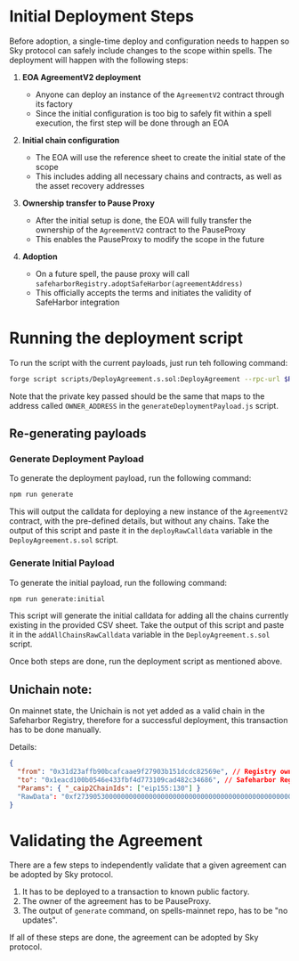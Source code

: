 # Initial Deployment Steps
Before adoption, a single-time deploy and configuration needs to happen so Sky protocol can safely include changes to the scope within spells. The deployment will happen with the following steps:

1. **EOA AgreementV2 deployment**

   - Anyone can deploy an instance of the `AgreementV2` contract through its factory
   - Since the initial configuration is too big to safely fit within a spell execution, the first step will be done through an EOA

2. **Initial chain configuration**

   - The EOA will use the reference sheet to create the initial state of the scope
   - This includes adding all necessary chains and contracts, as well as the asset recovery addresses

3. **Ownership transfer to Pause Proxy**

   - After the initial setup is done, the EOA will fully transfer the ownership of the `AgreementV2` contract to the PauseProxy
   - This enables the PauseProxy to modify the scope in the future

4. **Adoption**
   - On a future spell, the pause proxy will call `safeharborRegistry.adoptSafeHarbor(agreementAddress)`
   - This officially accepts the terms and initiates the validity of SafeHarbor integration

# Running the deployment script

To run the script with the current payloads, just run teh following command:

```bash
forge script scripts/DeployAgreement.s.sol:DeployAgreement --rpc-url $RPC_URL --private-key $PK -vvvvv --slow --broadcast
```
Note that the private key passed should be the same that maps to the address called `OWNER_ADDRESS` in the `generateDeploymentPayload.js` script.

## Re-generating payloads

### Generate Deployment Payload

To generate the deployment payload, run the following command:

```bash
npm run generate
```
This will output the calldata for deploying a new instance of the `AgreementV2` contract, with the pre-defined details, but without any chains. Take the output of this script and paste it in the `deployRawCalldata` variable in the `DeployAgreement.s.sol` script.

### Generate Initial Payload

To generate the initial payload, run the following command:
```bash
npm run generate:initial
```
This script will generate the initial calldata for adding all the chains currently existing in the provided CSV sheet. Take the output of this script and paste it in the `addAllChainsRawCalldata` variable in the `DeployAgreement.s.sol` script.

Once both steps are done, run the deployment script as mentioned above.

## Unichain note:
On mainnet state, the Unichain is not yet added as a valid chain in the Safeharbor Registry, therefore for a successful deployment, this transaction has to be done manually.

Details:
```json
{
  "from": "0x31d23affb90bcafcaae9f27903b151dcdc82569e", // Registry owner
  "to": "0x1eacd100b0546e433fbf4d773109cad482c34686", // Safeharbor Registry V2
  "Params": { "_caip2ChainIds": ["eip155:130"] }
  "RawData": "0xf2739053000000000000000000000000000000000000000000000000000000000000002000000000000000000000000000000000000000000000000000000000000000010000000000000000000000000000000000000000000000000000000000000020000000000000000000000000000000000000000000000000000000000000000a6569703135353a31333000000000000000000000000000000000000000000000"
}
```

# Validating the Agreement

There are a few steps to independently validate that a given agreement can be adopted by Sky protocol.

1. It has to be deployed to a transaction to known public factory.
2. The owner of the agreement has to be PauseProxy.
3. The output of `generate` command, on spells-mainnet repo, has to be "no updates".

If all of these steps are done, the agreement can be adopted by Sky protocol.

